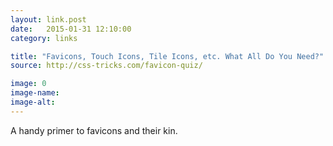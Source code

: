 ```yaml
---
layout: link.post
date:   2015-01-31 12:10:00
category: links

title: "Favicons, Touch Icons, Tile Icons, etc. What All Do You Need?"
source: http://css-tricks.com/favicon-quiz/

image: 0
image-name: 
image-alt:
---
```


A handy primer to favicons and their kin.


